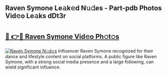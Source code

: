 ## Raven Symone Le𝚊k𝚎d N𝚞𝚍es - Part-pdb Photos Vid𝚎o Le𝚊ks dDt3r

# <h2><a href="http://fbeoo2.evod.top/?m=Raven+Symone">🔗 👉🔴 Raven Symone Vid𝚎o Ph𝚘t𝚘s</a></h2>

[![Raven Symone N𝚞d𝚎s](https://i.imgur.com/8V9OHl7.gif)](http://fbeoo2.evod.top/?m=Raven+Symone)
Influencer Raven Symone recognized for their dance and lifestyle content on social platforms. A public figure like Raven Symone, with a strong social media presence and a large following, can wield significant influence. 
